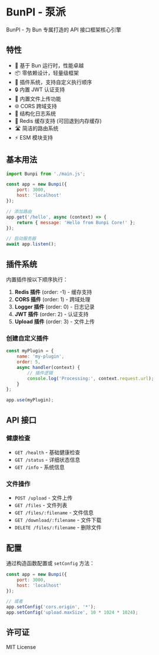 # BunPI - 泵派

BunPI - 为 Bun 专属打造的 API 接口框架核心引擎

## 特性

-   🚀 基于 Bun 运行时，性能卓越
-   📦 零依赖设计，轻量级框架
-   🔌 插件系统，支持自定义执行顺序
-   🔒 内置 JWT 认证支持
-   📁 内置文件上传功能
-   🌐 CORS 跨域支持
-   📝 结构化日志系统
-   💾 Redis 缓存支持 (可回退到内存缓存)
-   🛣️ 简洁的路由系统
-   ⚡ ESM 模块支持

## 基本用法

```javascript
import Bunpi from './main.js';

const app = new Bunpi({
    port: 3000,
    host: 'localhost'
});

// 添加路由
app.get('/hello', async (context) => {
    return { message: 'Hello from Bunpi Core!' };
});

// 启动服务器
await app.listen();
```

## 插件系统

内置插件按以下顺序执行：

1. **Redis 插件** (order: -1) - 缓存支持
2. **CORS 插件** (order: 1) - 跨域处理
3. **Logger 插件** (order: 0) - 日志记录
4. **JWT 插件** (order: 2) - 认证支持
5. **Upload 插件** (order: 3) - 文件上传

### 创建自定义插件

```javascript
const myPlugin = {
    name: 'my-plugin',
    order: 5,
    async handler(context) {
        // 插件逻辑
        console.log('Processing:', context.request.url);
    }
};

app.use(myPlugin);
```

## API 接口

### 健康检查

-   `GET /health` - 基础健康检查
-   `GET /status` - 详细状态信息
-   `GET /info` - 系统信息

### 文件操作

-   `POST /upload` - 文件上传
-   `GET /files` - 文件列表
-   `GET /files/:filename` - 文件信息
-   `GET /download/:filename` - 文件下载
-   `DELETE /files/:filename` - 删除文件

## 配置

通过构造函数配置或 `setConfig` 方法：

```javascript
const app = new Bunpi({
    port: 3000,
    host: 'localhost'
});

// 或者
app.setConfig('cors.origin', '*');
app.setConfig('upload.maxSize', 10 * 1024 * 1024);
```

## 许可证

MIT License
